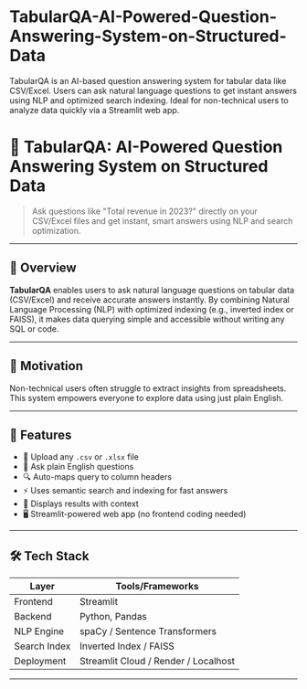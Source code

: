 # TabularQA-AI-Powered-Question-Answering-System-on-Structured-Data

TabularQA is an AI-based question answering system for tabular data like CSV/Excel. Users can ask natural language questions to get instant answers using NLP and optimized search indexing. Ideal for non-technical users to analyze data quickly via a Streamlit web app.

# 🧠 TabularQA: AI-Powered Question Answering System on Structured Data

> Ask questions like "Total revenue in 2023?" directly on your CSV/Excel files and get instant, smart answers using NLP and search optimization.

---

## 📌 Overview

**TabularQA** enables users to ask natural language questions on tabular data (CSV/Excel) and receive accurate answers instantly. By combining Natural Language Processing (NLP) with optimized indexing (e.g., inverted index or FAISS), it makes data querying simple and accessible without writing any SQL or code.

---

## 🎯 Motivation

Non-technical users often struggle to extract insights from spreadsheets. This system empowers everyone to explore data using just plain English.

---

## 🧠 Features

- 📁 Upload any `.csv` or `.xlsx` file  
- 💬 Ask plain English questions  
- 🔍 Auto-maps query to column headers  
- ⚡ Uses semantic search and indexing for fast answers  
- 🧾 Displays results with context  
- 🖥️ Streamlit-powered web app (no frontend coding needed)

---

## 🛠️ Tech Stack

| Layer         | Tools/Frameworks                      |
|--------------|----------------------------------------|
| Frontend     | Streamlit                             |
| Backend      | Python, Pandas                        |
| NLP Engine   | spaCy / Sentence Transformers         |
| Search Index | Inverted Index / FAISS                |
| Deployment   | Streamlit Cloud / Render / Localhost  |

---


